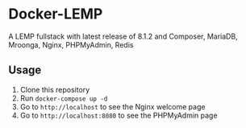 # Docker-LEMP
A LEMP fullstack with latest release of 8.1.2 and Composer, MariaDB, Mroonga, Nginx, PHPMyAdmin, Redis

## Usage
1. Clone this repository
2. Run `docker-compose up -d`
3. Go to `http://localhost` to see the Nginx welcome page
4. Go to `http://localhost:8080` to see the PHPMyAdmin page
